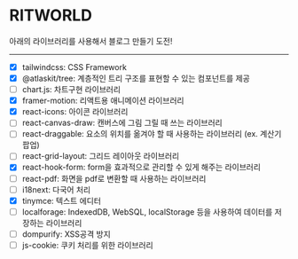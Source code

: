 # RITWORLD

아래의 라이브러리를 사용해서 블로그 만들기 도전!

<hr>

- [x] tailwindcss: CSS Framework
- [x] @atlaskit/tree: 계층적인 트리 구조를 표현할 수 있는 컴포넌트를 제공
- [ ] chart.js: 차트구현 라이브러리
- [x] framer-motion: 리액트용 애니메이션 라이브러리
- [x] react-icons: 아이콘 라이브러리
- [ ] react-canvas-draw: 캔버스에 그림 그릴 때 쓰는 라이브러리
- [ ] react-draggable: 요소의 위치를 옮겨야 할 때 사용하는 라이브러리 (ex. 계산기 팝업)
- [ ] react-grid-layout: 그리드 레이아웃 라이브러리
- [x] react-hook-form: form을 효과적으로 관리할 수 있게 해주는 라이브러리
- [ ] react-pdf: 화면을 pdf로 변환할 때 사용하는 라이브러리
- [ ] i18next: 다국어 처리
- [x] tinymce: 텍스트 에디터
- [ ] localforage: IndexedDB, WebSQL, localStorage 등을 사용하여 데이터를 저장하는 라이브러리
- [ ] dompurify: XSS공격 방지
- [ ] js-cookie: 쿠키 처리를 위한 라이브러리
